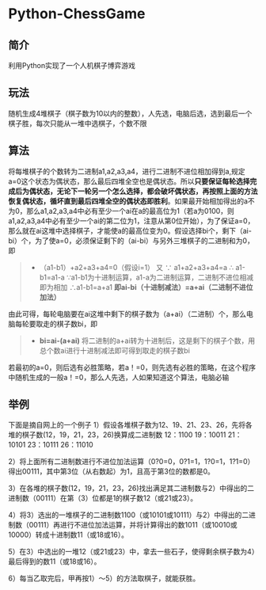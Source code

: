 ﻿# Python-ChessGame
## 简介
利用Python实现了一个人机棋子博弈游戏
## 玩法
随机生成4堆棋子（棋子数为10以内的整数），人先选，电脑后选，选到最后一个棋子胜，每次只能从一堆中选棋子，个数不限
## 算法
将每堆棋子的个数转为二进制a1,a2,a3,a4，进行二进制不进位相加得到a,规定a=0这个状态为偶状态，那么最后四堆全空也是偶状态。所以**只要保证每轮选择完成后为偶状态，无论下一轮另一个怎么选择，都会破坏偶状态，再按照上面的方法恢复偶状态，循坏直到最后四堆全空的偶状态即胜利**。如果最开始相加得出的a不为0，那么a1,a2,a3,a4中必有至少一个ai在a的最高位为1（若a为0100，则a1,a2,a3,a4中必有至少一个ai的第二位为1，注意从第0位开始），为了保证a=0，那么就在ai这堆中选择棋子，才能使a的最高位变为0。假设选择bi个，剩下（ai-bi）个，为了使a=0，必须保证剩下的（ai-bi）与另外三堆棋子的二进制和为0，即
> * （a1-b1）+a2+a3+a4=0（假设i=1）
又 ∵ a1+a2+a3+a4=a
∴ a1-b1=a1-a
∵a1-b1为十进制运算，a1-a为二进制运算，二进制不进位相减即为相加
∴a1-b1=a+a1
**即ai-bi（十进制减法）=a+ai（二进制不进位加法）**

由此可得，每轮电脑要在ai这堆中剩下的棋子数为（a+ai）（二进制）个，那么电脑每轮要取走的棋子数bi，即
> * **bi=ai-(a+ai)**
将二进制的a+ai转为十进制后，这是剩下的棋子个数，用总个数ai进行十进制减法即可得到取走的棋子数bi

若最初的a=0，则后选有必胜策略，若a！=0，则先选有必胜的策略，在这个程序中随机生成的一般a！=0，那么人先选，人如果知道这个算法，电脑必输
## 举例
下面是摘自网上的一个例子
1）假设各堆棋子数为12、19、21、23、26，先将各堆的棋子数(12，19，21，23，26)换算成二进制数 
12：1100 
19：10011 
21：10101 
23：10111 
26：11010

2）将上面所有二进制数进行不进位加法运算（0?0=0，0?1=1，1?0=1，1?1=0）得出00111，其中第3位（从右数起）为1，且高于第3位的数都是0。

3）在各堆的棋子数(12，19，21，23，26)找出满足其二进制数与2）中得出的二进制数（00111）在第（3）位都是1的棋子数12（或21或23）。

4）将3）选出的一堆棋子的二进制数1100（或10101或10111）与2）中得出的二进制数（00111）再进行不进位加法运算，并将计算得出的数1011（或10010或10000）转成十进制数11（或18或16）。

5）在3）中选出的一堆12（或21或23）中，拿去一些石子，使得剩余棋子数为4）最后得到的数11（或18或16）。

6）每当乙取完后，甲再按1）～5）的方法取棋子，就能获胜。